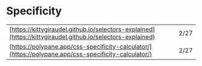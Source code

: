 # Specificity

|  |  |
| :--- | :--- |
| [https://kittygiraudel.github.io/selectors-explained](https://kittygiraudel.github.io/selectors-explained) | 2/27 |
| [https://polypane.app/css-specificity-calculator/](https://polypane.app/css-specificity-calculator/) | 2/27 |

